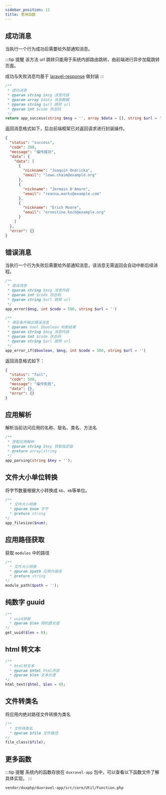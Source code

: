 ```yaml
---
sidebar_position: 11
title: 常用函数
---
```


## 成功消息

当执行一个行为成功后需要给外部通知消息。

:::tip 提醒
该方法 url 跳转只能用于系统内部路由跳转，由前端进行异步加载跳转页面。

成功与失败消息均基于 [laravel-response](https://github.com/Jiannei/laravel-response) 做封装
:::



```php
/**
 * 成功消息
 * @param string $msg 消息内容
 * @param array $data 消息数据
 * @param string $url 跳转 url
 * @param int $code 状态码
 */
return app_success(string $msg = '', array $data = [], string $url = '', int $code = 200)
```

返回消息格式如下，后台前端框架已对返回请求进行封装操作。

```json
{
  "status": "success",
  "code": 200,
  "message": "操作成功",
  "data": {
    "data": [
      {
        "nickname": "Joaquin Ondricka",
        "email": "lowe.chaim@example.org"
      },
      {
        "nickname": "Jermain D'Amore",
        "email": "reanna.marks@example.com"
      },
      {
        "nickname": "Erich Moore",
        "email": "ernestine.koch@example.org"
      }
    ]
  },
  "error": {}
}
```

## 错误消息

当执行一个行为失败后需要给外部通知消息，该消息无需返回会自动中断后续进程。

```php
/**
 * 错误消息
 * @param string $msg 消息内容
 * @param int $code 状态码
 * @param string $url 跳转 url
 */
app_error($msg, int $code = 500, string $url = '')

/**
 * 满足条件输出错误消息
 * @params bool $boolean 判断结果
 * @param string $msg 消息内容
 * @param int $code 状态码
 * @param string $url 跳转 url
 */
app_error_if($boolean, $msg, int $code = 500, string $url = '')
```

返回消息格式如下：

```json
{
  "status": "fail",
  "code": 500,
  "message": "操作失败",
  "data": {},
  "error": {}
}
```

## 应用解析

解析当前访问应用的名称、层名、类名、方法名

```php
/**
 * 获取应用解析
 * @param string $key 获取指定值
 * @return array|string
 */
app_parsing(string $key = '');
```

## 文件大小单位转换

将字节数量根据大小转换成 `kb`、`mb`等单位。

```php
/**
  * 文件大小转换
  * @param $num 字节
  * @return string
*/
app_filesize($num);
```

## 应用路径获取

获取 `modules` 中的路径

```php
/**
  * 文件大小转换
  * @param $path 应用内路径
  * @return string
*/
module_path($path = '');
```

## 纯数字 guuid

```php
/**
  * uuid获取
  * @param $len 随机数长度
*/
get_uuid($len = 0);
```

## html 转文本

```php
/**
  * html转文本
  * @param $html html内容
  * @param $len 文本长度
*/
html_text($html, $len = 0);
```

## 文件转类名

将应用内绝对路径文件转换为类名

```php
/**
  * 文件转类名
  * @param $file 文件路径
*/
file_class($file);
```

## 更多函数
:::tip 提醒
系统内的函数存放在 `duxravel-app` 包中，可以查看以下函数文件了解具体实现。
:::


```
vendor/duxphp/duxravel-app/src/core/Util/Function.php
```


